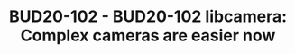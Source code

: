 ---
categories:
- bud20
description: Camera stacks have long lived in the proprietary world with a new<br
  /> implementation or significant development overhead for each platform and OS.<br
  /> libcamera has been developed throughout 2019 to provide an open-source camera<br
  /> stack to support Linux, Chrome and Android devices, in a vendor friendly<br />
  manner. This allows greater code reuse for vendors and simpler integration for<br
  /> users in embedded systems.<br /> <br /> libcamera has grown to the point where
  it provides a full framework for<br /> supporting your camera devices and interacting
  with kernel interfaces<br /> (V4L2/Media-Controller), and providing an API to integrate
  existing 3A image<br /> control algorithms and allowing new ones to be developed.<br
  /> <br /> This talk will focus on the details needed for bringing up a new platform
  with libcamera:<br /> <br /> - The Simple Pipeline handler, and how it can be used
  for basic implementations<br /> - Implementing a pipeline handler for your platform
  with custom ISP<br /> - Implementing your own Image Processing Algorithms<br />
image:
  featured: 'true'
  path: https://static.linaro.org/connect/bud20/images/BUD20-102.png
session_id: BUD20-102
session_speakers:
- speaker_bio: jacopo is software engineer with a passion for embedded systems and
    free software.<br /> <br /> In the last 5 years he mostly worked on integrating
    video and graphics peripherals on Linux systems as part of the Renesas Electronics
    mainline kernel team and, since 1 year or so, he embarked on the Libcamera boat.<br
    /> <br /> He has presented at several conferences, including ELC-E, FOSDEM, linux-lab
    and other minor events
  speaker_company: Jacopo Mondi
  speaker_image: http://avatars.sched.co/c/68/3410165/avatar.jpg.320x320px.jpg?ee0
  speaker_name: Jacopo Mondi
  speaker_position: Software Engineer
  speaker_role: attendee, speaker
- speaker_bio: Kieran Bingham is an embedded software engineer working with Ideas
    on Board and specialising in Linux kernel developments with a focus on media related
    subsystems.<br /> <br /> Kieran has worked with embedded Linux systems for over
    14 years through professional service companies and silicon vendors and now focuses
    on upstream-first projects.<br /> <br /> He has previously presented at the Embedded
    Linux Conference, Automotive Linux Summit, and Linaro Connect.
  speaker_company: Ideas on Board
  speaker_image: http://avatars.sched.co/4/1d/5376836/avatar.jpg.320x320px.jpg?256
  speaker_name: Kieran Bingham
  speaker_position: Software engineer
  speaker_role: attendee, speaker
- speaker_bio: Laurent Pinchart has been a Linux kernel developer since 2001. He has
    written media-related Linux drivers for consumer and embedded devices and is one
    of the V4L core developers. Laurent is the founder and owner of Ideas on Board,
    a company specialized in embedded Linux design and development. He has given Linux
    kernel-related talks at the FOSDEM, LPC and ELC. He currently shares his time
    between work on camera and display kernel drivers for multiple SoC vendors, and
    the libcamera project he has recently started.
  speaker_company: Ideas on Board
  speaker_image: http://avatars.sched.co/2/d9/5376843/avatar.jpg.320x320px.jpg?d60
  speaker_name: Laurent Pinchart
  speaker_position: Software engineer
  speaker_role: attendee, speaker
session_track: Multimedia
tag: session
tags: Multimedia
title: 'BUD20-102 - BUD20-102 libcamera: Complex cameras are easier now'
---